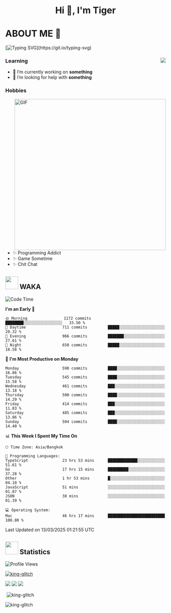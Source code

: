 <h1 align="center">Hi 👋, I'm Tiger</h1>




# ABOUT ME 💬

[![Typing SVG](https://readme-typing-svg.herokuapp.com?color=22F771&vCenter=true&lines=A+perssionate+developer+from+nowhere.)](https://git.io/typing-svg)

<div>
 <img align="right" src="https://spotify-github-profile.vercel.app/api/view?uid=12129734423&cover_image=false&theme=default&bar_color=22d016&bar_color_cover=true" />
 <h3>Learning</h3>
 
 <ul>
  <li>🔭 I’m currently working on <b>something</b></li>
  <li>🤝 I’m looking for help with <b>something</b></li>
 </ul>
 
</div>
<div>
 <h3>Hobbies</h3>
 <img align="right" height="475px"  alt="GIF" src="https://i.pinimg.com/originals/1f/b7/db/1fb7dbee557e5ed509f7517da8a84d58.gif" />
 <ul>
  <li>✨ Programming Addict</li>
  <li>✨ Game Sometime</li>
  <li>✨ Chit Chat</li>
 </ul>
 
</div>



## <img height="40" src="https://raw.githubusercontent.com/innng/innng/master/assets/kyubey.gif"/> WAKA

<!--START_SECTION:waka-->
![Code Time](http://img.shields.io/badge/Code%20Time-3%2C523%20hrs%2029%20mins-blue)

**I'm an Early 🐤** 

```text
🌞 Morning                1172 commits        ████████░░░░░░░░░░░░░░░░░   33.50 % 
🌆 Daytime                711 commits         █████░░░░░░░░░░░░░░░░░░░░   20.32 % 
🌃 Evening                966 commits         ███████░░░░░░░░░░░░░░░░░░   27.61 % 
🌙 Night                  650 commits         █████░░░░░░░░░░░░░░░░░░░░   18.58 % 
```
📅 **I'm Most Productive on Monday** 

```text
Monday                   590 commits         ████░░░░░░░░░░░░░░░░░░░░░   16.86 % 
Tuesday                  545 commits         ████░░░░░░░░░░░░░░░░░░░░░   15.58 % 
Wednesday                461 commits         ███░░░░░░░░░░░░░░░░░░░░░░   13.18 % 
Thursday                 500 commits         ████░░░░░░░░░░░░░░░░░░░░░   14.29 % 
Friday                   414 commits         ███░░░░░░░░░░░░░░░░░░░░░░   11.83 % 
Saturday                 485 commits         ███░░░░░░░░░░░░░░░░░░░░░░   13.86 % 
Sunday                   504 commits         ████░░░░░░░░░░░░░░░░░░░░░   14.40 % 
```


📊 **This Week I Spent My Time On** 

```text
🕑︎ Time Zone: Asia/Bangkok

💬 Programming Languages: 
TypeScript               23 hrs 53 mins      █████████████░░░░░░░░░░░░   51.61 % 
Go                       17 hrs 15 mins      █████████░░░░░░░░░░░░░░░░   37.28 % 
Other                    1 hr 53 mins        █░░░░░░░░░░░░░░░░░░░░░░░░   04.10 % 
JavaScript               51 mins             ░░░░░░░░░░░░░░░░░░░░░░░░░   01.87 % 
JSON                     38 mins             ░░░░░░░░░░░░░░░░░░░░░░░░░   01.39 % 

💻 Operating System: 
Mac                      46 hrs 17 mins      █████████████████████████   100.00 % 
```


 Last Updated on 13/03/2025 01:21:55 UTC
<!--END_SECTION:waka-->
## <img height="40" src="https://raw.githubusercontent.com/innng/innng/master/assets/kyubey.gif"/> Statistics
![Profile Views](https://komarev.com/ghpvc/?username=king-glitch)  

<p align="left"> 
 <a href="https://github.com/ryo-ma/github-profile-trophy">
  <img src="https://github-profile-trophy.vercel.app/?username=king-glitch&theme=dracula" alt="king-glitch" />
 </a> </p>

![](https://github-profile-summary-cards.vercel.app/api/cards/profile-details?username=king-glitch&theme=dracula)
![](https://github-profile-summary-cards.vercel.app/api/cards/stats?username=king-glitch&theme=dracula) 
![](https://github-profile-summary-cards.vercel.app/api/cards/productive-time?username=king-glitch&theme=dracula)


<p>&nbsp;<img align="center" src="https://github-readme-stats.vercel.app/api?username=king-glitch&theme=dracula" alt="king-glitch" /></p>

<p><img align="center" src="https://github-readme-streak-stats.herokuapp.com/?user=king-glitch&theme=dracula" alt="king-glitch" /></p>
